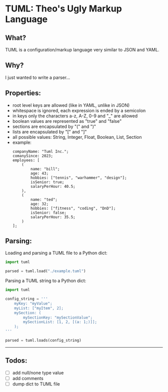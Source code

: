 # TUML: Theo's Ugly Markup Language

## What?
TUML is a configuration/markup language very similar to JSON and YAML.


## Why?
I just wanted to write a parser...


## Properties:
- root level keys are allowed (like in YAML, unlike in JSON)
- whitespace is ignored, each expression is ended by a semicolon
- in keys only the characters a-z, A-Z, 0-9 and "_" are allowed
- boolean values are represented as "true" and "false"
- sections are encapsulated by "(" and ")"
- lists are encapsulated by "[" and "]"
- all possible values: String, Integer, Float, Boolean, List, Section
- example:
    ```
    companyName: "Tuml Inc.";
    comanySince: 2023;
    employees: [
        (
            name: "bill";
            age: 43;
            hobbies: ["tennis", "warhammer", "design"];
            isSenior: true;
            salaryPerHour: 40.5;
        ),
        (
            name: "ted";
            age: 32;
            hobbies: ["fitness", "coding", "DnD"];
            isSenior: false;
            salaryPerHour: 35.5;
        )
    ];
    ```


## Parsing:
Loading and parsing a TUML file to a Python dict:
```python
import tuml

parsed = tuml.load("./example.tuml")
```

Parsing a TUML string to a Python dict:
```python
import tuml

config_string = '''
    myKey: "myValue";
    myList: ["myItem", 2];
    mySection: (
        mySectionKey: "mySectionValue";
        mySectionList: [1, 2, [(a: 1;)]];
    );
'''

parsed = tuml.loads(config_string)
```

---

## Todos:
- [ ] add null/none type value
- [ ] add comments
- [ ] dump dict to TUML file
